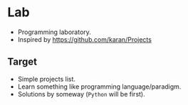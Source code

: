 Lab
===

- Programming laboratory.
- Inspired by https://github.com/karan/Projects

## Target
- Simple projects list.
- Learn something like programming language/paradigm.
- Solutions by someway (`Python` will be first).
